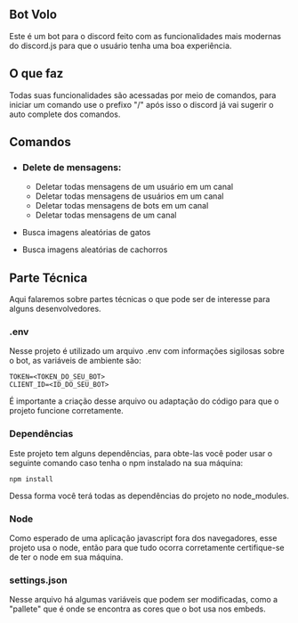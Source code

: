 ## Bot  Volo

Este é um bot para o discord feito com as funcionalidades mais modernas do discord.js para que o usuário tenha uma boa experiência.

## O que faz

Todas suas funcionalidades são acessadas por meio de comandos, para iniciar um comando use o prefixo "/" após isso o discord já vai sugerir o auto complete dos comandos.

## Comandos

- ### Delete de mensagens:

  - Deletar todas mensagens de um usuário em um canal
  - Deletar todas mensagens de usuários em um canal
  - Deletar todas mensagens de bots em um canal
  - Deletar todas mensagens de um canal

- Busca imagens aleatórias de gatos

- Busca imagens aleatórias de cachorros

## Parte Técnica

Aqui falaremos sobre partes técnicas o que pode ser de interesse para alguns desenvolvedores.

### .env

Nesse projeto é utilizado um arquivo .env com informações sigilosas sobre o bot, as variáveis de ambiente são:

```env
TOKEN=<TOKEN_DO_SEU_BOT>
CLIENT_ID=<ID_DO_SEU_BOT>
```

É importante a criação desse arquivo ou adaptação do código para que o projeto funcione corretamente.

### Dependências 

Este projeto tem alguns dependências, para obte-las você poder usar o seguinte comando caso tenha o npm instalado na sua máquina:

```terminal
npm install
```

Dessa forma você terá todas as dependências do projeto no node_modules. 

### Node

Como esperado de uma aplicação javascript fora dos navegadores, esse projeto usa o node, então para que tudo ocorra corretamente certifique-se de ter o node em sua máquina.

### settings.json

Nesse arquivo há algumas variáveis que podem ser modificadas, como a "pallete" que é onde se encontra as cores que o bot usa nos embeds.
